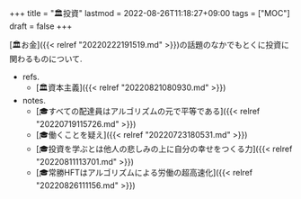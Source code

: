 +++
title = "🏛投資"
lastmod = 2022-08-26T11:18:27+09:00
tags = ["MOC"]
draft = false
+++

[🏛お金]({{< relref "20220222191519.md" >}})の話題のなかでもとくに投資に関わるものについて.

-   refs.
    -   [🏛資本主義]({{< relref "20220821080930.md" >}})
-   notes.
    -   [🎓すべての配達員はアルゴリズムの元で平等である]({{< relref "20220719115726.md" >}})
    -   [🎓働くことを疑え]({{< relref "20220723180531.md" >}})
    -   [🎓投資を学ぶとは他人の悲しみの上に自分の幸せをつくる力]({{< relref "20220811113701.md" >}})
    -   [🎓常勝HFTはアルゴリズムによる労働の超高速化]({{< relref "20220826111156.md" >}})

